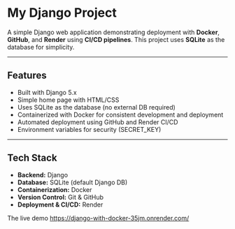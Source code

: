 # My Django Project

A simple Django web application demonstrating deployment with **Docker**, **GitHub**, and **Render** using **CI/CD pipelines**. This project uses **SQLite** as the database for simplicity.

---

## Features

- Built with Django 5.x
- Simple home page with HTML/CSS
- Uses SQLite as the database (no external DB required)
- Containerized with Docker for consistent development and deployment
- Automated deployment using GitHub and Render CI/CD
- Environment variables for security (SECRET_KEY)

---

## Tech Stack

- **Backend:** Django
- **Database:** SQLite (default Django DB)
- **Containerization:** Docker
- **Version Control:** Git & GitHub
- **Deployment & CI/CD:** Render

The live demo
https://django-with-docker-35jm.onrender.com/
